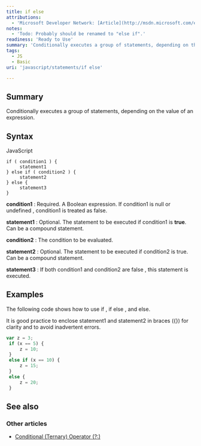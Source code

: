 ```yaml
---
title: if else
attributions:
  - 'Microsoft Developer Network: [Article](http://msdn.microsoft.com/en-us/library/ie/85yyde5c(v=vs.94).aspx)'
notes:
  - 'Todo: Probably should be renamed to "else if".'
readiness: 'Ready to Use'
summary: 'Conditionally executes a group of statements, depending on the value of an expression.'
tags:
  - JS
  - Basic
uri: 'javascript/statements/if else'

---
```

## <span>Summary</span>

Conditionally executes a group of statements, depending on the value of an expression.

## <span>Syntax</span>

<span class="language">JavaScript</span>

    if ( condition1 ) {
         statement1
    } else if ( condition2 ) {
         statement2
    } else {
         statement3
    }

**condition1**
:   Required. A Boolean expression. If condition1 is null or undefined , condition1 is treated as false.

**statement1**
:   Optional. The statement to be executed if condition1 is **true**. Can be a compound statement.

**condition2**
:   The condition to be evaluated.

**statement2**
:   Optional. The statement to be executed if condition2 is true. Can be a compound statement.

**statement3**
:   If both condition1 and condition2 are false , this statement is executed.

## <span>Examples</span>

The following code shows how to use if , if else , and else.

It is good practice to enclose statement1 and statement2 in braces ({}) for clarity and to avoid inadvertent errors.

``` js
var z = 3;
 if (x == 5) {
     z = 10;
 }
 else if (x == 10) {
     z = 15;
 }
 else {
     z = 20;
 }
```

## <span>See also</span>

### <span>Other articles</span>

-   [Conditional (Ternary) Operator (?:)](/javascript/operators/conditional_ternary)

